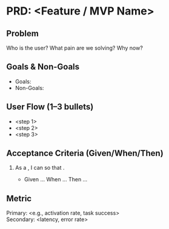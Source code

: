 # PRD: <Feature / MVP Name>

## Problem
Who is the user? What pain are we solving? Why now?

## Goals & Non-Goals
- Goals: <measurable outcomes>
- Non-Goals: <what is explicitly out of scope>

## User Flow (1–3 bullets)
- <step 1>
- <step 2>
- <step 3>

## Acceptance Criteria (Given/When/Then)
1. As a <user>, I can <do X> so that <benefit>.  
   - Given … When … Then …

## Metric
Primary: <e.g., activation rate, task success>  
Secondary: <latency, error rate>
